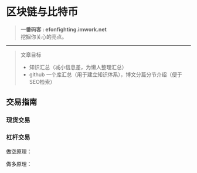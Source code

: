 # 区块链与比特币

> **一番码客 : efonfighting.imwork.net**  
> 挖掘你关心的亮点。  
----

> 文章目标
> - 知识汇总（减小信息差，为懒人整理汇总）  
> - github 一个库汇总（用于建立知识体系），博文分篇分节介绍（便于SEO检索）

## 交易指南

### 现货交易  

### 杠杆交易  

做空原理： 
 
做多原理：  
